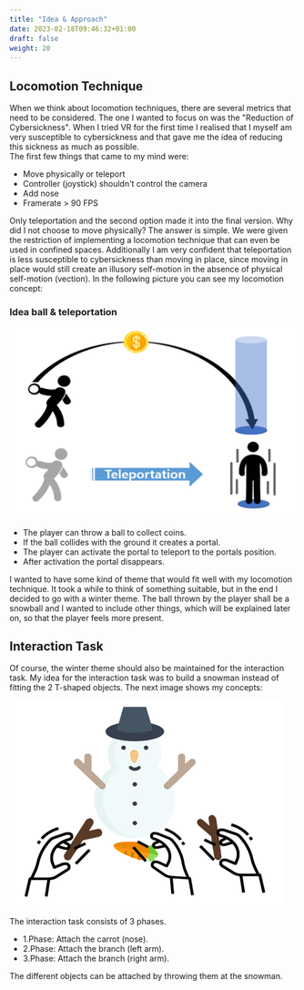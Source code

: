 ```yaml
---
title: "Idea & Approach"
date: 2023-02-18T09:46:32+01:00
draft: false
weight: 20
---
```


## Locomotion Technique
When we think about locomotion techniques, there are several metrics that need to be considered.
The one I wanted to focus on was the "Reduction of Cybersickness". 
When I tried VR for the first time I realised that I myself am very susceptible to cybersickness and that gave me the idea of reducing this sickness as much as possible. <br>
The first few things that came to my mind were:

* Move physically or teleport
* Controller (joystick) shouldn't control the camera
* Add nose
* Framerate > 90 FPS

Only teleportation and the second option made it into the final version.
Why did I not choose to move physically? The answer is simple. 
We were given the restriction of implementing a locomotion technique that can even be used in confined spaces.
Additionally I am very confident that teleportation is less susceptible to cybersickness than moving in place, since moving in place would still create an illusory self-motion in the absence of physical self-motion (vection).
In the following picture you can see my locomotion concept:

### Idea ball & teleportation

![idea tp](https://raw.githubusercontent.com/Lithanel/Lithanel_page/master/images/idea/idea_tp.png)

* The player can throw a ball to collect coins.
* If the ball collides with the ground it creates a portal.
* The player can activate the portal to teleport to the portals position.
* After activation the portal disappears.

I wanted to have some kind of theme that would fit well with my locomotion technique. 
It took a while to think of something suitable, but in the end I decided to go with a winter theme.
The ball thrown by the player shall be a snowball and I wanted to include other things, which will be explained later on, so that the player feels more present. <br>

## Interaction Task
Of course, the winter theme should also be maintained for the interaction task. 
My idea for the interaction task was to build a snowman instead of fitting the 2 T-shaped objects.
The next image shows my concepts:

![interaction concept](https://raw.githubusercontent.com/Lithanel/Lithanel_page/master/images/idea/interaction_concept.png)

The interaction task consists of 3 phases.
* 1.Phase: Attach the carrot (nose).
* 2.Phase: Attach the branch (left arm).
* 3.Phase: Attach the branch (right arm).

The different objects can be attached by throwing them at the snowman.